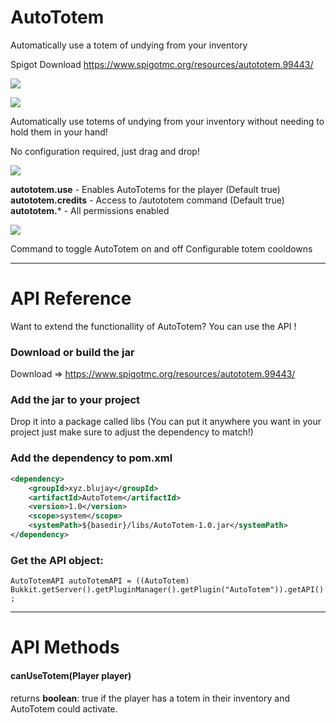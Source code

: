 # AutoTotem
Automatically use a totem of undying from your inventory

Spigot Download https://www.spigotmc.org/resources/autototem.99443/

![](https://web.blujay.xyz/images/AutoTotem.png)

![](https://web.blujay.xyz/images/AutoTotem.gif)

Automatically use totems of undying from your inventory without needing to hold them in your hand!

No configuration required, just drag and drop!

![](https://web.blujay.xyz/images/Permissions.png)

**autototem.use** - Enables AutoTotems for the player (Default true)
**autototem.credits** - Access to /autototem command (Default true)
**autototem.*** - All permissions enabled

![](https://web.blujay.xyz/images/PlannedFeatures.png)

Command to toggle AutoTotem on and off
Configurable totem cooldowns


------------
# API Reference
Want to extend the functionallity of AutoTotem? You can use the API !

### Download or build the jar
Download => https://www.spigotmc.org/resources/autototem.99443/

### Add the jar to your project
Drop it into a package called libs
(You can put it anywhere you want in your project just make sure to adjust the dependency to match!)

### Add the dependency to pom.xml
```xml
<dependency>
    <groupId>xyz.blujay</groupId>
    <artifactId>AutoTotem</artifactId>
    <version>1.0</version>
    <scope>system</scope>
    <systemPath>${basedir}/libs/AutoTotem-1.0.jar</systemPath>
</dependency>
```


### Get the API object:
`AutoTotemAPI autoTotemAPI = ((AutoTotem) Bukkit.getServer().getPluginManager().getPlugin("AutoTotem")).getAPI();`

------------

# API Methods
#### canUseTotem(Player player)
returns **boolean**: true if the player has a totem in their inventory and AutoTotem could activate.
